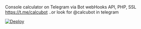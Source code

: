 Console calculator on Telegram via Bot webHooks API, PHP, SSL https://t.me/calcubot
..or look for @calcubot in telegram

[![Deploy](https://www.herokucdn.com/deploy/button.svg)](https://heroku.com/deploy?template=https://github.com/devloperarea51/CalcuBot)
